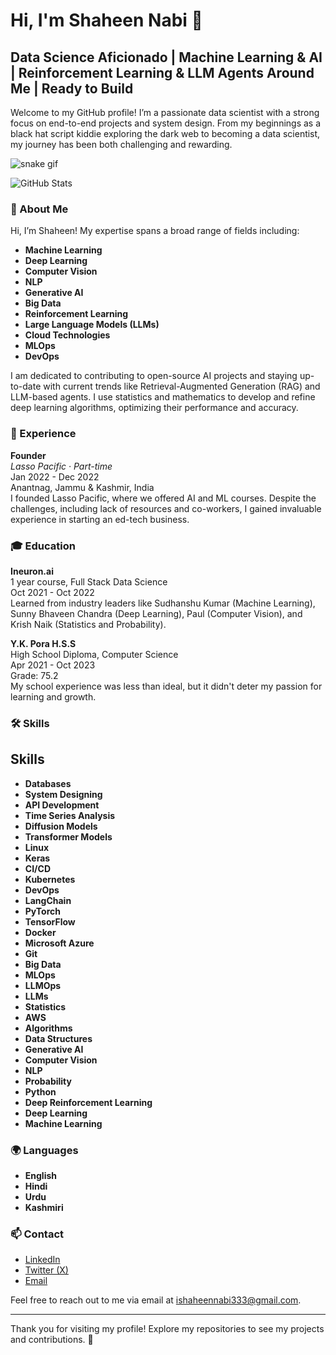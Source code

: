 # Hi, I'm Shaheen Nabi 👋

## Data Science Aficionado | Machine Learning & AI | Reinforcement Learning & LLM Agents Around Me | Ready to Build

Welcome to my GitHub profile! I’m a passionate data scientist with a strong focus on end-to-end projects and system design. From my beginnings as a black hat script kiddie exploring the dark web to becoming a data scientist, my journey has been both challenging and rewarding.

![snake gif](https://github.com/izam-mohammed/zam-mohammed/blob/output/github-contribution-grid-snake.gif)

![GitHub Stats](https://github-readme-stats.vercel.app/api?username=shaheennabi&show_icons=true&hide_title=true&hide_border=true&count_private=true&include_all_commits=true&theme=radical)




### 🌟 About Me
Hi, I’m Shaheen! My expertise spans a broad range of fields including:

- **Machine Learning**
- **Deep Learning**
- **Computer Vision**
- **NLP**
- **Generative AI**
- **Big Data**
- **Reinforcement Learning**
- **Large Language Models (LLMs)**
- **Cloud Technologies**
- **MLOps**
- **DevOps**

I am dedicated to contributing to open-source AI projects and staying up-to-date with current trends like Retrieval-Augmented Generation (RAG) and LLM-based agents. I use statistics and mathematics to develop and refine deep learning algorithms, optimizing their performance and accuracy.

### 🚀 Experience
**Founder**  
*Lasso Pacific · Part-time*  
Jan 2022 - Dec 2022  
Anantnag, Jammu & Kashmir, India  
I founded Lasso Pacific, where we offered AI and ML courses. Despite the challenges, including lack of resources and co-workers, I gained invaluable experience in starting an ed-tech business.

### 🎓 Education
**Ineuron.ai**  
1 year course, Full Stack Data Science  
Oct 2021 - Oct 2022  
Learned from industry leaders like Sudhanshu Kumar (Machine Learning), Sunny Bhaveen Chandra (Deep Learning), Paul (Computer Vision), and Krish Naik (Statistics and Probability).

**Y.K. Pora H.S.S**  
High School Diploma, Computer Science  
Apr 2021 - Oct 2023  
Grade: 75.2  
My school experience was less than ideal, but it didn't deter my passion for learning and growth.

### 🛠️ Skills
## Skills


- **Databases**
- **System Designing**
- **API Development**
- **Time Series Analysis**
- **Diffusion Models**
- **Transformer Models**
- **Linux**
- **Keras**
- **CI/CD**
- **Kubernetes**
- **DevOps**
- **LangChain**
- **PyTorch**
- **TensorFlow**
- **Docker**
- **Microsoft Azure**
- **Git**
- **Big Data**
- **MLOps**
- **LLMOps**
- **LLMs**
- **Statistics**
- **AWS**
- **Algorithms**
- **Data Structures**
- **Generative AI**
- **Computer Vision**
- **NLP**
- **Probability**
- **Python**
- **Deep Reinforcement Learning**
- **Deep Learning**
- **Machine Learning**

### 🌍 Languages
- **English**
- **Hindi**
- **Urdu**
- **Kashmiri**

### 📫 Contact
- [LinkedIn](https://www.linkedin.com/in/shaheennabi/)
- [Twitter (X)](https://twitter.com/shaheennabi1)
- [Email](mailto:shaheen@example.com)

Feel free to reach out to me via email at [ishaheennabi333@gmail.com](mailto:ishaheennabi333@gmail.com).

---

Thank you for visiting my profile! Explore my repositories to see my projects and contributions. 🚀
